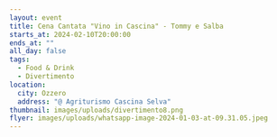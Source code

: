 ```yaml
---
layout: event
title: Cena Cantata "Vino in Cascina" - Tommy e Salba
starts_at: 2024-02-10T20:00:00
ends_at: ""
all_day: false
tags:
  - Food & Drink
  - Divertimento
location:
  city: Ozzero
  address: "@ Agriturismo Cascina Selva"
thumbnail: images/uploads/divertimento8.png
flyer: images/uploads/whatsapp-image-2024-01-03-at-09.31.05.jpeg
---
```

